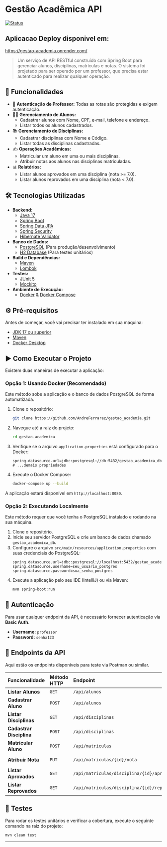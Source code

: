 # Gestão Acadêmica API

[![Status](https://img.shields.io/badge/status-concluído-green)]()

## Aplicacao Deploy disponivel em:
https://gestao-academia.onrender.com/

> Um serviço de API RESTful construído com Spring Boot para gerenciar alunos, disciplinas, matrículas e notas. O sistema foi projetado para ser operado por um professor, que precisa estar autenticado para realizar qualquer operação.

## 🚀 Funcionalidades

* 🔐 **Autenticação de Professor:** Todas as rotas são protegidas e exigem autenticação.
* 👨‍🎓 **Gerenciamento de Alunos:**
    * Cadastrar alunos com Nome, CPF, e-mail, telefone e endereço.
    * Listar todos os alunos cadastrados.
* 📚 **Gerenciamento de Disciplinas:**
    * Cadastrar disciplinas com Nome e Código.
    * Listar todas as disciplinas cadastradas.
* ✍️ **Operações Acadêmicas:**
    * Matricular um aluno em uma ou mais disciplinas.
    * Atribuir notas aos alunos nas disciplinas matriculadas.
* 📊 **Relatórios:**
    * Listar alunos aprovados em uma disciplina (nota >= 7.0).
    * Listar alunos reprovados em uma disciplina (nota < 7.0).

## 🛠️ Tecnologias Utilizadas

* **Backend:**
    * [Java 17](https://www.oracle.com/java/technologies/javase/jdk17-archive-downloads.html)
    * [Spring Boot](https://spring.io/projects/spring-boot)
    * [Spring Data JPA](https://spring.io/projects/spring-data-jpa)
    * [Spring Security](https://spring.io/projects/spring-security)
    * [Hibernate Validator](https://hibernate.org/validator/)
* **Banco de Dados:**
    * [PostgreSQL](https://www.postgresql.org/) (Para produção/desenvolvimento)
    * [H2 Database](https://www.h2database.com/html/main.html) (Para testes unitários)
* **Build e Dependências:**
    * [Maven](https://maven.apache.org/)
    * [Lombok](https://projectlombok.org/)
* **Testes:**
    * [JUnit 5](https://junit.org/junit5/)
    * [Mockito](https://site.mockito.org/)
* **Ambiente de Execução:**
    * [Docker](https://www.docker.com/) & [Docker Compose](https://docs.docker.com/compose/)

## ⚙️ Pré-requisitos

Antes de começar, você vai precisar ter instalado em sua máquina:
* [JDK 17 ou superior](https://www.oracle.com/java/technologies/downloads/)
* [Maven](https://maven.apache.org/download.cgi)
* [Docker Desktop](https://www.docker.com/products/docker-desktop/)

## ▶️ Como Executar o Projeto

Existem duas maneiras de executar a aplicação:

### Opção 1: Usando Docker (Recomendado)

Este método sobe a aplicação e o banco de dados PostgreSQL de forma automatizada.

1.  Clone o repositório:
    ```bash
    git clone https://github.com/AndreFerrarez/gestao_academia.git
    ```

2.  Navegue até a raiz do projeto:
    ```bash
    cd gestao-academica
    ```

3.  Verifique se o arquivo `application.properties` está configurado para o Docker:
    ```properties
    spring.datasource.url=jdbc:postgresql://db:5432/gestao_academica_db
    # ...demais propriedades
    ```

4.  Execute o Docker Compose:
    ```bash
    docker-compose up --build
    ```
A aplicação estará disponível em `http://localhost:8080`.

### Opção 2: Executando Localmente

Este método requer que você tenha o PostgreSQL instalado e rodando na sua máquina.

1.  Clone o repositório.
2.  Inicie seu servidor PostgreSQL e crie um banco de dados chamado `gestao_academica_db`.
3.  Configure o arquivo `src/main/resources/application.properties` com suas credenciais do PostgreSQL:
    ```properties
    spring.datasource.url=jdbc:postgresql://localhost:5432/gestao_academica_db
    spring.datasource.username=seu_usuario_postgres
    spring.datasource.password=sua_senha_postgres
    ```
4.  Execute a aplicação pelo seu IDE (IntelliJ) ou via Maven:
    ```bash
    mvn spring-boot:run
    ```

## 🔐 Autenticação

Para usar qualquer endpoint da API, é necessário fornecer autenticação via **Basic Auth**.

* **Username:** `professor`
* **Password:** `senha123`

## 📡 Endpoints da API

Aqui estão os endpoints disponíveis para teste via Postman ou similar.

| Funcionalidade | Método HTTP | Endpoint | Payload / Parâmetros |
| :--- | :--- | :--- | :--- |
| **Listar Alunos** | `GET` | `/api/alunos` | Nenhum |
| **Cadastrar Aluno** | `POST` | `/api/alunos` | `{"nome": "...", "cpf": "...", ...}` |
| **Listar Disciplinas**| `GET` | `/api/disciplinas` | Nenhum |
| **Cadastrar Disciplina**| `POST` | `/api/disciplinas`| `{"nome": "...", "codigo": "..."}` |
| **Matricular Aluno** | `POST` | `/api/matriculas`| Parâmetros na URL: `?alunoId=1&disciplinaId=1` |
| **Atribuir Nota** | `PUT` | `/api/matriculas/{id}/nota` | Parâmetro na URL: `?nota=8.5` |
| **Listar Aprovados** | `GET` | `/api/matriculas/disciplina/{id}/aprovados` | Nenhum |
| **Listar Reprovados** | `GET` | `/api/matriculas/disciplina/{id}/reprovados`| Nenhum |

## 🧪 Testes

Para rodar os testes unitários e verificar a cobertura, execute o seguinte comando na raiz do projeto:

```bash
mvn clean test
```

---
